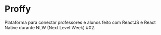 # Proffy
Plataforma para conectar professores e alunos feito com ReactJS e React Native durante NLW (Next Level Week) #02.
